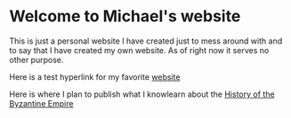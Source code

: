 # Welcome to Michael's website
This is just a personal website I have created just to mess around with and to say that I have created my own website. As of right now it serves no other purpose.

Here is a test hyperlink for my favorite [website](https://en.wikipedia.org/wiki/Main_Page)

Here is where I plan to publish what I knowlearn about the [History of the Byzantine Empire](https://aquilare.github.io/byzantinehistory/)
